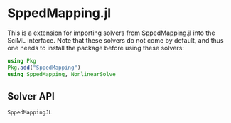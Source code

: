 # SppedMapping.jl

This is a extension for importing solvers from SppedMapping.jl into the SciML
interface. Note that these solvers do not come by default, and thus one needs to install
the package before using these solvers:

```julia
using Pkg
Pkg.add("SppedMapping")
using SppedMapping, NonlinearSolve
```

## Solver API

```@docs
SppedMappingJL
```
